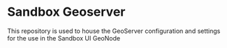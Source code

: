# Sandbox Geoserver

This repository is used to house the GeoServer configuration and settings for the use in the Sandbox UI GeoNode
